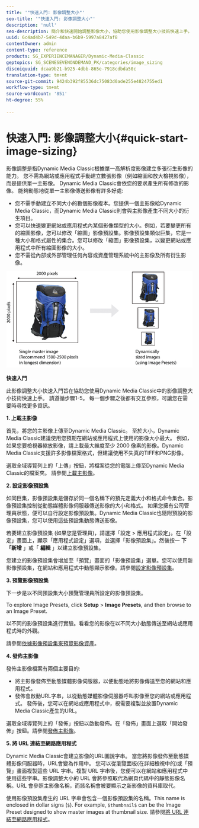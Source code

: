 ```yaml
---
title: '"快速入門: 影像調整大小"'
seo-title: '"快速入門: 影像調整大小"'
description: 'null'
seo-description: 簡介和快速開始調整影像大小，協助您使用影像調整大小技術快速上手。
uuid: 6c4ad4b7-549d-4daa-b6b9-5997a8427af8
contentOwner: admin
content-type: reference
products: SG_EXPERIENCEMANAGER/Dynamic-Media-Classic
geptopics: SG_SCENESEVENONDEMAND_PK/categories/image_sizing
discoiquuid: dcaa9b21-b925-4dbb-865e-7918cdbda50c
translation-type: tm+mt
source-git-commit: 9424b392f85536dc75083d0ade255e4824755ed1
workflow-type: tm+mt
source-wordcount: '851'
ht-degree: 55%

---
```



# 快速入門: 影像調整大小{#quick-start-image-sizing}

影像調整是指Dynamic Media Classic根據單一高解析度影像建立多張衍生影像的能力。 您不需為網站或應用程式手動建立數張影像（例如縮圖和放大檢視影像），而是提供單一主影像。 Dynamic Media Classic會依您的要求產生所有修改的影像。 能夠動態地從單一主影像傳送影像有許多好處:

* 您不需手動建立不同大小的數個影像複本。您提供一個主影像給Dynamic Media Classic，而Dynamic Media Classic則會與主影像產生不同大小的衍生項目。
* 您可以快速變更網站或應用程式內某個影像類型的大小。例如，若要變更所有的縮圖影像，您可以修改「縮圖」影像預設集。影像預設集類似巨集，它是一種大小和格式屬性的集合。您可以修改「縮圖」影像預設集，以變更網站或應用程式中所有縮圖影像的大小。
* 您不需從內部或外部管理任何內容或資產管理系統中的主影像及所有衍生影像。

![您可以建立不同大小的多個衍生影像，這些影像與相同的高解析度主檔案不同。](/help/assets/is_derivative_sizes_popup.png)

**快速入門**

此影像調整大小快速入門旨在協助您使用Dynamic Media Classic中的影像調整大小技術快速上手。 請遵循步驟1-5。 每一個步驟之後都有交互參照，可讓您在需要時尋找更多資訊。

**1. 上載主影像**

首先，將您的主影像上傳至Dynamic Media Classic。 至於大小，Dynamic Media Classic建議使用您預期在網站或應用程式上使用的影像大小最大。 例如，如果您要檢視器縮放影像，請上載最大維度至少 2000 像素的影像。Dynamic Media Classic支援許多影像檔案格式，但建議使用不失真的TIFF和PNG影像。

選取全域導覽列上的「上傳」按鈕，將檔案從您的電腦上傳至Dynamic Media Classic的檔案夾。 請參閱[上載主影像](uploading-master-images.md#uploading_master_images)。

**2. 設定影像預設集**

如同巨集，影像預設集是儲存於同一個名稱下的預先定義大小和格式命令集合。影像預設集控制從動態媒體影像伺服器傳送影像的大小和格式。 如果您擁有公司管理員狀態，便可以自行設定影像預設集。Dynamic Media Classic也隨附預設的影像預設集，您可以使用這些預設集動態傳送影像。

若要建立影像預設集 (如果您是管理員)，請選擇「設定 > 應用程式設定」。在「設定」畫面上，顯示「應用程式設定」選項，並選擇「影像預設集」。然後按一 **下「新增** 」或「 **編輯** 」以建立影像預設集。

您建立的影像預設集會增加至「預覽」畫面的「影像預設集」選單。您可以使用新影像預設集，在網站和應用程式中動態顯示影像。請參閱[設定影像預設集](setting-image-presets.md#setting_up_image_presets)。

**3. 預覽影像預設集**

下一步是以不同預設集大小預覽管理員所設定的影像預設集。

To explore Image Presets, click **Setup** > **Image Presets**, and then browse to an Image Preset.

以不同的影像預設集進行實驗。看看您的影像在以不同大小動態傳送至網站或應用程式時的外觀。

請參閱[依據影像預設集來預覽影像資產](previewing-asset.md#previewing_an_image_asset_based_on_its_image_preset)。

**4. 發佈主影像**

發佈主影像檔案有兩個主要目的:

* 將主影像發佈至動態媒體影像伺服器，以便動態地將影像傳送至您的網站和應用程式。
* 發佈會啟動URL字串，以從動態媒體影像伺服器呼叫影像至您的網站或應用程式。 發佈後，您可以在網站或應用程式中，視需要複製並放置Dynamic Media Classic產生的URL。

選取全域導覽列上的「發佈」按鈕以啟動發佈。在「發佈」畫面上選取「開始發佈」按鈕。請參閱[發佈主影像](publishing-master-images.md#publishing_master_images)。

**5. 將 URL 連結至網路應用程式**

Dynamic Media Classic會建立影像的URL圖說字串。 當您將影像發佈至動態媒體影像伺服器時，URL會變為作用中。 您可以從瀏覽面板(在詳細檢視中的)或「預覽」畫面複製這些 URL 字串。複製 URL 字串後，您便可以在網站和應用程式中使用這些字串。影像調整大小的 URL 會將參照取代為網頁代碼中的靜態影像名稱。URL 會參照主影像名稱，而該名稱會被要顯示之新影像的資料庫取代。

使用影像預設集產生的 URL 字串會包含一個影像預設集的名稱。This name is enclosed in dollar signs (`$`). For example, `$thumbnail$` can be the Image Preset designed to show master images at thumbnail size. 請參閱[將 URL 連結至網路應用程式](linking-urls-web-application.md#linking_urls_to_your_web_application)。
